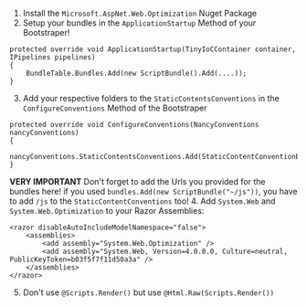 1. Install the `Microsoft.AspNet.Web.Optimization` Nuget Package
2. Setup your bundles in the `ApplicationStartup` Method of your Bootstraper!
```
protected override void ApplicationStartup(TinyIoCContainer container, IPipelines pipelines) 
{
    BundleTable.Bundles.Add(new ScriptBundle().Add(....));
}
```
3. Add your respective folders to the `StaticContentsConventions` in the `ConfigureConventions` Method of the Bootstraper
```
protected override void ConfigureConventions(NancyConventions nancyConventions)
{
    nancyConventions.StaticContentsConventions.Add(StaticContentConventionBuilder.AddDirectory("/Scripts"));
}
```
**VERY IMPORTANT**
Don't forget to add the Urls you provided for the bundles here!
if you used `bundles.Add(new ScriptBundle("~/js"))`, you have to add `/js` to the  `StaticContentConventions`
too!
4. Add `System.Web` and `System.Web.Optimization` to your Razor Assemblies:
```
<razor disableAutoIncludeModelNamespace="false">
    <assemblies>
        <add assembly="System.Web.Optimization" />
        <add assembly="System.Web, Version=4.0.0.0, Culture=neutral, PublicKeyToken=b03f5f7f11d50a3a" />
    </assemblies>
</razor>
```
5. Don't use `@Scripts.Render()` but use `@Html.Raw(Scripts.Render())`